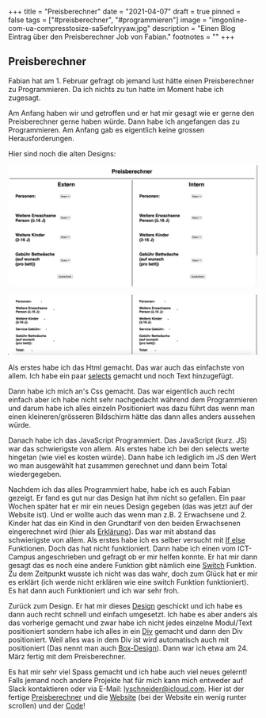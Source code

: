 +++
title = "Preisberechner"
date = "2021-04-07"
draft = true
pinned = false
tags = ["#preisberechner", "#programmieren"]
image = "imgonline-com-ua-compresstosize-sa5efclryyaw.jpg"
description = "Einen Blog Eintrag über den Preisberechner Job von Fabian."
footnotes = ""
+++
## **Preisberechner**

Fabian hat am 1. Februar gefragt ob jemand lust hätte einen Preisberechner zu Programmieren. Da ich nichts zu tun hatte im Moment habe ich zugesagt.

Am Anfang haben wir und getroffen und er hat mir gesagt wie er gerne den Preisberechner gerne haben würde. Dann habe ich angefangen das zu Programmieren. Am Anfang gab es eigentlich keine grossen Herausforderungen.

Hier sind noch die alten Designs:

![](image.png)

![](image_total.png)

Als erstes habe ich das Html gemacht. Das war auch das einfachste von allem. Ich habe ein paar [selects](https://www.w3schools.com/tags/tag_select.asp) gemacht und noch Text hinzugefügt. 

Dann habe ich mich an's Css gemacht. Das war eigentlich auch recht einfach aber ich habe nicht sehr nachgedacht während dem Programmieren und darum habe ich alles einzeln Positioniert was dazu führt das wenn man einen kleineren/grösseren Bildschirm hätte das dann alles anders aussehen würde.

Danach habe ich das JavaScript Programmiert. Das JavaScript (kurz. JS) war das schwierigste von allem. Als erstes habe ich bei den selects werte hingetan (wie viel es kosten würde). Dann habe ich lediglich im JS den Wert wo man ausgewählt hat zusammen gerechnet und dann beim Total wiedergegeben.

Nachdem ich das alles Programmiert habe, habe ich es auch Fabian gezeigt. Er fand es gut nur das Design hat ihm nicht so gefallen. Ein paar Wochen später hat er mir ein neues Design gegeben (das was jetzt auf der Website ist). Und er wollte auch das wenn man z.B. 2 Erwachsene und 2. Kinder hat das ein Kind in den Grundtarif von den beiden Erwachsenen eingerechnet wird (hier als [](https://photos.app.goo.gl/MQYjJRyTAnjerk8P9)[Erklärung](https://photos.app.goo.gl/pVLXRBuQ4qYLBZJ18)). Das war mit abstand das schwierigste von allem. Als erstes habe ich es selber versucht mit [If else](https://www.w3schools.com/js/js_if_else.asp) Funktionen. Doch das hat nicht funktioniert. Dann habe ich einen vom ICT-Campus angeschrieben und gefragt ob er mir helfen konnte. Er hat mir dann gesagt das es noch eine andere Funktion gibt nämlich eine [Switch](https://www.w3schools.com/js/js_switch.asp) Funktion. Zu dem Zeitpunkt wusste ich nicht was das wahr, doch zum Glück hat er mir es erklärt (ich werde nicht erklären wie eine switch Funktion funktioniert). Es hat dann auch Funktioniert und ich war sehr froh.

Zurück zum Design. Er hat mir dieses [Design](https://drive.google.com/file/d/10hzRC3NQ6C8QZDp2brd62wdBkoB8oSNX/view?usp=sharing) geschickt und ich habe es dann auch recht schnell und einfach umgesetzt. Ich habe es aber anders als das vorherige gemacht und zwar habe ich nicht jedes einzelne Modul/Text positioniert sondern habe ich alles in ein [Div](https://www.w3schools.com/tags/tag_div.ASP) gemacht und dann den Div positioniert. Weil alles was in dem Div ist wird automatisch auch mit positioniert (Das nennt man auch [Box-Design](https://www.w3schools.com/css/css_boxmodel.asp)). Dann war ich etwa am 24. März fertig mit dem Preisberechner.

Es hat mir sehr viel Spass gemacht und ich habe auch viel neues gelernt! Falls jemand noch andere Projekte hat für mich kann mich entweder auf Slack kontaktieren oder via E-Mail: lyschneider@icloud.com. Hier ist der fertige [Preisberechner](https://c8ps9.csb.app/) und die [Website](https://sevelen.carrd.co/) (bei der Website ein wenig runter scrollen) und der [Code](https://codesandbox.io/s/c8ps9)!
